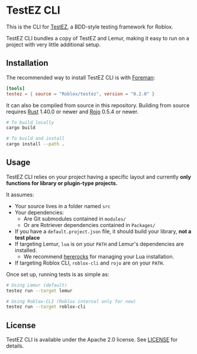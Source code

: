 # TestEZ CLI
This is the CLI for [TestEZ](https://github.com/Roblox/testez), a BDD-style testing framework for Roblox.

TestEZ CLI bundles a copy of TestEZ and Lemur, making it easy to run on a project with very little additional setup.

## Installation
The recommended way to install TestEZ CLI is with [Foreman](https://github.com/rojo-rbx/foreman):

```toml
[tools]
testez = { source = "Roblox/testez", version = "0.2.0" }
```

It can also be compiled from source in this repository. Building from source requires [Rust](https://rust-lang.org) 1.40.0 or newer and [Rojo](https://github.com/rojo-rbx/rojo) 0.5.4 or newer.

```bash
# To build locally
cargo build

# To build and install
cargo install --path .
```

## Usage
TestEZ CLI relies on your project having a specific layout and currently **only functions for library or plugin-type projects.**

It assumes:

* Your source lives in a folder named `src`
* Your dependencies:
	* Are Git submodules contained in `modules/`
	* Or are Rotriever dependencies contained in `Packages/`
* If you have a `default.project.json` file, it should build your library, **not a test place**
* If targeting Lemur, `lua` is on your `PATH` and Lemur's dependencies are installed.
	* We recommend [hererocks](https://github.com/mpeterv/hererocks) for managing your Lua installation.
* If targeting Roblox CLI, `roblox-cli` and `rojo` are on your `PATH`.

Once set up, running tests is as simple as:

```bash
# Using Lemur (default)
testez run --target lemur

# Using Roblox-CLI (Roblox internal only for now)
testez run --target roblox-cli
```

## License
TestEZ CLI is available under the Apache 2.0 license. See [LICENSE](../LICENSE) for details.
